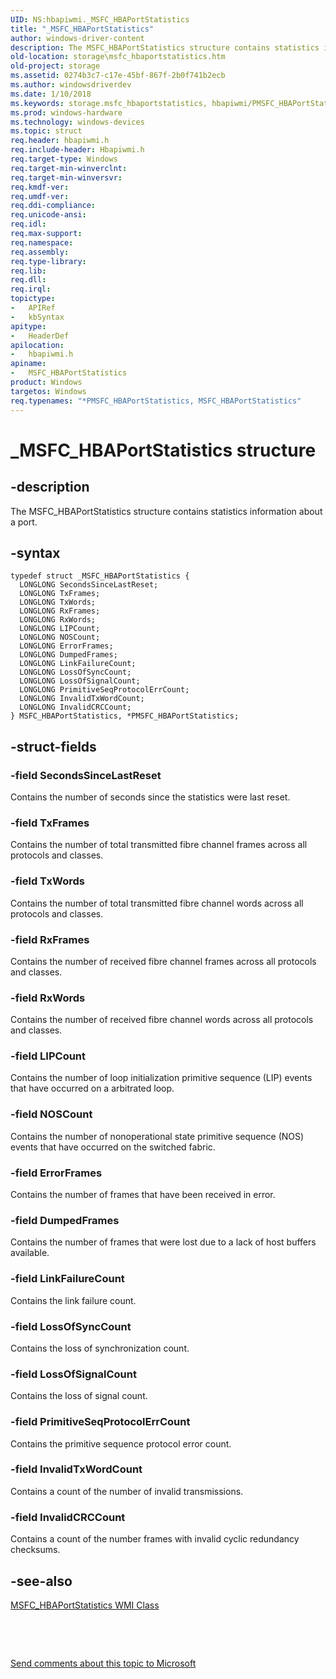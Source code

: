 ```yaml
---
UID: NS:hbapiwmi._MSFC_HBAPortStatistics
title: "_MSFC_HBAPortStatistics"
author: windows-driver-content
description: The MSFC_HBAPortStatistics structure contains statistics information about a port.
old-location: storage\msfc_hbaportstatistics.htm
old-project: storage
ms.assetid: 0274b3c7-c17e-45bf-867f-2b0f741b2ecb
ms.author: windowsdriverdev
ms.date: 1/10/2018
ms.keywords: storage.msfc_hbaportstatistics, hbapiwmi/PMSFC_HBAPortStatistics, PMSFC_HBAPortStatistics, _MSFC_HBAPortStatistics, *PMSFC_HBAPortStatistics, MSFC_HBAPortStatistics structure [Storage Devices], MSFC_HBAPortStatistics, hbapiwmi/MSFC_HBAPortStatistics, PMSFC_HBAPortStatistics structure pointer [Storage Devices], structs-Fibre_93c56324-f8c5-4d43-815a-40ca9d44350d.xml
ms.prod: windows-hardware
ms.technology: windows-devices
ms.topic: struct
req.header: hbapiwmi.h
req.include-header: Hbapiwmi.h
req.target-type: Windows
req.target-min-winverclnt: 
req.target-min-winversvr: 
req.kmdf-ver: 
req.umdf-ver: 
req.ddi-compliance: 
req.unicode-ansi: 
req.idl: 
req.max-support: 
req.namespace: 
req.assembly: 
req.type-library: 
req.lib: 
req.dll: 
req.irql: 
topictype:
-	APIRef
-	kbSyntax
apitype:
-	HeaderDef
apilocation:
-	hbapiwmi.h
apiname:
-	MSFC_HBAPortStatistics
product: Windows
targetos: Windows
req.typenames: "*PMSFC_HBAPortStatistics, MSFC_HBAPortStatistics"
---
```


# _MSFC_HBAPortStatistics structure


## -description


The MSFC_HBAPortStatistics structure contains statistics information about a port.


## -syntax


````
typedef struct _MSFC_HBAPortStatistics {
  LONGLONG SecondsSinceLastReset;
  LONGLONG TxFrames;
  LONGLONG TxWords;
  LONGLONG RxFrames;
  LONGLONG RxWords;
  LONGLONG LIPCount;
  LONGLONG NOSCount;
  LONGLONG ErrorFrames;
  LONGLONG DumpedFrames;
  LONGLONG LinkFailureCount;
  LONGLONG LossOfSyncCount;
  LONGLONG LossOfSignalCount;
  LONGLONG PrimitiveSeqProtocolErrCount;
  LONGLONG InvalidTxWordCount;
  LONGLONG InvalidCRCCount;
} MSFC_HBAPortStatistics, *PMSFC_HBAPortStatistics;
````


## -struct-fields




### -field SecondsSinceLastReset

Contains the number of seconds since the statistics were last reset.


### -field TxFrames

Contains the number of total transmitted fibre channel frames across all protocols and classes.


### -field TxWords

Contains the number of total transmitted fibre channel words across all protocols and classes.


### -field RxFrames

Contains the number of received fibre channel frames across all protocols and classes.


### -field RxWords

Contains the number of received fibre channel words across all protocols and classes.


### -field LIPCount

Contains the number of loop initialization primitive sequence (LIP) events that have occurred on a arbitrated loop.


### -field NOSCount

Contains the number of nonoperational state primitive sequence (NOS) events that have occurred on the switched fabric.


### -field ErrorFrames

Contains the number of frames that have been received in error.


### -field DumpedFrames

Contains the number of frames that were lost due to a lack of host buffers available.


### -field LinkFailureCount

Contains the link failure count. 


### -field LossOfSyncCount

Contains the loss of synchronization count. 


### -field LossOfSignalCount

Contains the loss of signal count. 


### -field PrimitiveSeqProtocolErrCount

Contains the primitive sequence protocol error count. 


### -field InvalidTxWordCount

Contains a count of the number of invalid transmissions. 


### -field InvalidCRCCount

Contains a count of the number frames with invalid cyclic redundancy checksums. 


## -see-also

<a href="https://msdn.microsoft.com/library/windows/hardware/ff562513">MSFC_HBAPortStatistics WMI Class</a>

 

 

<a href="mailto:wsddocfb@microsoft.com?subject=Documentation%20feedback [storage\storage]:%20MSFC_HBAPortStatistics structure%20 RELEASE:%20(1/10/2018)&amp;body=%0A%0APRIVACY STATEMENT%0A%0AWe use your feedback to improve the documentation. We don't use your email address for any other purpose, and we'll remove your email address from our system after the issue that you're reporting is fixed. While we're working to fix this issue, we might send you an email message to ask for more info. Later, we might also send you an email message to let you know that we've addressed your feedback.%0A%0AFor more info about Microsoft's privacy policy, see http://privacy.microsoft.com/en-us/default.aspx." title="Send comments about this topic to Microsoft">Send comments about this topic to Microsoft</a>

